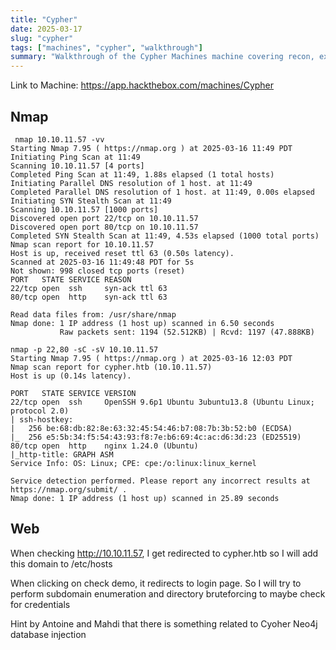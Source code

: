 ```yaml
---
title: "Cypher"
date: 2025-03-17
slug: "cypher"
tags: ["machines", "cypher", "walkthrough"]
summary: "Walkthrough of the Cypher Machines machine covering recon, exploitation, and privilege escalation."
---
```

Link to Machine: https://app.hackthebox.com/machines/Cypher

## Nmap

```shell
 nmap 10.10.11.57 -vv                                                                        
Starting Nmap 7.95 ( https://nmap.org ) at 2025-03-16 11:49 PDT
Initiating Ping Scan at 11:49
Scanning 10.10.11.57 [4 ports]
Completed Ping Scan at 11:49, 1.88s elapsed (1 total hosts)
Initiating Parallel DNS resolution of 1 host. at 11:49
Completed Parallel DNS resolution of 1 host. at 11:49, 0.00s elapsed
Initiating SYN Stealth Scan at 11:49
Scanning 10.10.11.57 [1000 ports]
Discovered open port 22/tcp on 10.10.11.57
Discovered open port 80/tcp on 10.10.11.57
Completed SYN Stealth Scan at 11:49, 4.53s elapsed (1000 total ports)
Nmap scan report for 10.10.11.57
Host is up, received reset ttl 63 (0.50s latency).
Scanned at 2025-03-16 11:49:48 PDT for 5s
Not shown: 998 closed tcp ports (reset)
PORT   STATE SERVICE REASON
22/tcp open  ssh     syn-ack ttl 63
80/tcp open  http    syn-ack ttl 63

Read data files from: /usr/share/nmap
Nmap done: 1 IP address (1 host up) scanned in 6.50 seconds
           Raw packets sent: 1194 (52.512KB) | Rcvd: 1197 (47.888KB)

```

```shell
nmap -p 22,80 -sC -sV 10.10.11.57    
Starting Nmap 7.95 ( https://nmap.org ) at 2025-03-16 12:03 PDT
Nmap scan report for cypher.htb (10.10.11.57)
Host is up (0.14s latency).

PORT   STATE SERVICE VERSION
22/tcp open  ssh     OpenSSH 9.6p1 Ubuntu 3ubuntu13.8 (Ubuntu Linux; protocol 2.0)
| ssh-hostkey: 
|   256 be:68:db:82:8e:63:32:45:54:46:b7:08:7b:3b:52:b0 (ECDSA)
|_  256 e5:5b:34:f5:54:43:93:f8:7e:b6:69:4c:ac:d6:3d:23 (ED25519)
80/tcp open  http    nginx 1.24.0 (Ubuntu)
|_http-title: GRAPH ASM
Service Info: OS: Linux; CPE: cpe:/o:linux:linux_kernel

Service detection performed. Please report any incorrect results at https://nmap.org/submit/ .
Nmap done: 1 IP address (1 host up) scanned in 25.89 seconds

```
## Web

When checking http://10.10.11.57, I get redirected to cypher.htb so I will add this domain to /etc/hosts

When clicking on check demo, it redirects to login page. So I will try to perform subdomain enumeration and directory bruteforcing to maybe check for credentials

Hint by Antoine and Mahdi that there is something related to Cyoher Neo4j database injection
